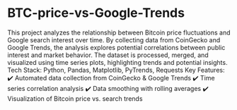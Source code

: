# BTC-price-vs-Google-Trends
This project analyzes the relationship between Bitcoin price fluctuations and Google search interest over time. By collecting data from CoinGecko and Google Trends, the analysis explores potential correlations between public interest and market behavior. The dataset is processed, merged, and visualized using time series plots, highlighting trends and potential insights.
Tech Stack: Python, Pandas, Matplotlib, PyTrends, Requests
Key Features:
✔️ Automated data collection from CoinGecko & Google Trends
✔️ Time series correlation analysis
✔️ Data smoothing with rolling averages
✔️ Visualization of Bitcoin price vs. search trends
